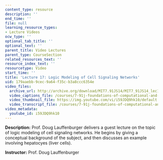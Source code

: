 ```yaml
---
content_type: resource
description: ''
end_time: ''
file: null
learning_resource_types:
- Lecture Videos
ocw_type: ''
optional_tab_title: ''
optional_text: ''
parent_title: Video Lectures
parent_type: CourseSection
related_resources_text: ''
resource_index_text: ''
resourcetype: Video
start_time: ''
title: 'Lecture 17: Logic Modeling of Cell Signaling Networks'
uid: 179aaebb-9cec-9a64-f35c-b3a8ccc6354e
video_files:
  archive_url: http://archive.org/download/MIT7.91JS14/MIT7_91JS14_lec17_300k.mp4
  video_captions_file: /courses/7-91j-foundations-of-computational-and-systems-biology-spring-2014/f6b774b0464a5961bb97a3d60d76dd83_i59JDQ9hk10.vtt
  video_thumbnail_file: https://img.youtube.com/vi/i59JDQ9hk10/default.jpg
  video_transcript_file: /courses/7-91j-foundations-of-computational-and-systems-biology-spring-2014/43b21aa08c55f0767f8e09db5da3bbf4_i59JDQ9hk10.pdf
video_metadata:
  youtube_id: i59JDQ9hk10
---
```


**Description:** Prof. Doug Lauffenburger delivers a guest lecture on the topic of logic modeling of cell signaling networks. He begins by giving a conceptual background of the subject, and then discusses an example involving hepatocyes (liver cells).

**Instructor:** Prof. Doug Lauffenburger

